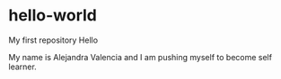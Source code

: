 # hello-world
My first repository 
Hello

My name is Alejandra Valencia and I am pushing myself to become self learner. 
